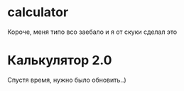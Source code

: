 # calculator
Короче, меня типо всо заебало и я от скуки сделал это

# Калькулятор 2.0
Спустя время, нужно было обновить..)
